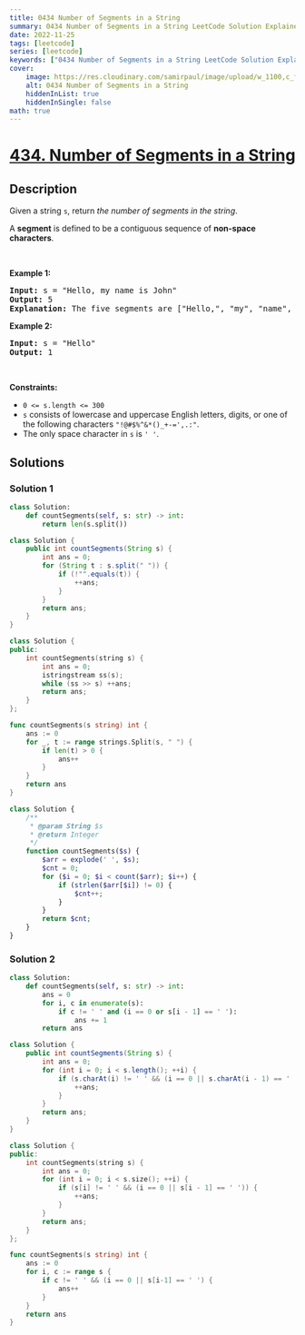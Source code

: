 ```yaml
---
title: 0434 Number of Segments in a String
summary: 0434 Number of Segments in a String LeetCode Solution Explained
date: 2022-11-25
tags: [leetcode]
series: [leetcode]
keywords: ["0434 Number of Segments in a String LeetCode Solution Explained in all languages", "0434 Number of Segments in a String", "LeetCode", "leetcode solution in Python3 C++ Java Go PHP Ruby Swift TypeScript Rust C# JavaScript C", "GeeksforGeeks", "InterviewBit", "Coding Ninjas", "HackerRank", "HackerEarth", "CodeChef", "TopCoder", "AlgoExpert", "freeCodeCamp", "Codeforces", "GitHub", "AtCoder", "Samir Paul"]
cover:
    image: https://res.cloudinary.com/samirpaul/image/upload/w_1100,c_fit,co_rgb:FFFFFF,l_text:Arial_75_bold:0434 Number of Segments in a String - Solution Explained/problem-solving.webp
    alt: 0434 Number of Segments in a String
    hiddenInList: true
    hiddenInSingle: false
math: true
---
```



# [434. Number of Segments in a String](https://leetcode.com/problems/number-of-segments-in-a-string)


## Description

<p>Given a string <code>s</code>, return <em>the number of segments in the string</em>.</p>

<p>A <strong>segment</strong> is defined to be a contiguous sequence of <strong>non-space characters</strong>.</p>

<p>&nbsp;</p>
<p><strong class="example">Example 1:</strong></p>

<pre>
<strong>Input:</strong> s = &quot;Hello, my name is John&quot;
<strong>Output:</strong> 5
<strong>Explanation:</strong> The five segments are [&quot;Hello,&quot;, &quot;my&quot;, &quot;name&quot;, &quot;is&quot;, &quot;John&quot;]
</pre>

<p><strong class="example">Example 2:</strong></p>

<pre>
<strong>Input:</strong> s = &quot;Hello&quot;
<strong>Output:</strong> 1
</pre>

<p>&nbsp;</p>
<p><strong>Constraints:</strong></p>

<ul>
	<li><code>0 &lt;= s.length &lt;= 300</code></li>
	<li><code>s</code> consists of lowercase and uppercase English letters, digits, or one of the following characters <code>&quot;!@#$%^&amp;*()_+-=&#39;,.:&quot;</code>.</li>
	<li>The only space character in <code>s</code> is <code>&#39; &#39;</code>.</li>
</ul>

## Solutions

### Solution 1

<!-- tabs:start -->

```python
class Solution:
    def countSegments(self, s: str) -> int:
        return len(s.split())
```

```java
class Solution {
    public int countSegments(String s) {
        int ans = 0;
        for (String t : s.split(" ")) {
            if (!"".equals(t)) {
                ++ans;
            }
        }
        return ans;
    }
}
```

```cpp
class Solution {
public:
    int countSegments(string s) {
        int ans = 0;
        istringstream ss(s);
        while (ss >> s) ++ans;
        return ans;
    }
};
```

```go
func countSegments(s string) int {
	ans := 0
	for _, t := range strings.Split(s, " ") {
		if len(t) > 0 {
			ans++
		}
	}
	return ans
}
```

```php
class Solution {
    /**
     * @param String $s
     * @return Integer
     */
    function countSegments($s) {
        $arr = explode(' ', $s);
        $cnt = 0;
        for ($i = 0; $i < count($arr); $i++) {
            if (strlen($arr[$i]) != 0) {
                $cnt++;
            }
        }
        return $cnt;
    }
}
```

<!-- tabs:end -->

### Solution 2

<!-- tabs:start -->

```python
class Solution:
    def countSegments(self, s: str) -> int:
        ans = 0
        for i, c in enumerate(s):
            if c != ' ' and (i == 0 or s[i - 1] == ' '):
                ans += 1
        return ans
```

```java
class Solution {
    public int countSegments(String s) {
        int ans = 0;
        for (int i = 0; i < s.length(); ++i) {
            if (s.charAt(i) != ' ' && (i == 0 || s.charAt(i - 1) == ' ')) {
                ++ans;
            }
        }
        return ans;
    }
}
```

```cpp
class Solution {
public:
    int countSegments(string s) {
        int ans = 0;
        for (int i = 0; i < s.size(); ++i) {
            if (s[i] != ' ' && (i == 0 || s[i - 1] == ' ')) {
                ++ans;
            }
        }
        return ans;
    }
};
```

```go
func countSegments(s string) int {
	ans := 0
	for i, c := range s {
		if c != ' ' && (i == 0 || s[i-1] == ' ') {
			ans++
		}
	}
	return ans
}
```

<!-- tabs:end -->

<!-- end -->
